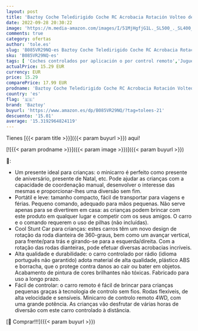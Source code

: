 ```yaml
---
layout: post
title: 'Baztoy Coche Teledirigido Coche RC Acrobacia Rotación Volteo de 360 Grados  Mini Coches de Juguetes Niños 3 4 5 6 7 8 9 10 11 12 Años  Coche Radiocontrol para Regalos Navidad Cumpleaños'
date: 2022-09-28 20:30:22
image: 'https://m.media-amazon.com/images/I/51MjHgfjG1L._SL500_._SL400_.jpg'
comments: true
category: ofertas
author: 'tole.es'
slug: 'B085VR29NQ-es Baztoy Coche Teledirigido Coche RC Acrobacia Rotación...'
sku: 'B085VR29NQ-es'
tags: [ 'Coches controlados por aplicación o por control remoto','Juguetes','Juguetes y juegos','Radiocontrol','Vehículos controlados por aplicación y control remoto','baztoy','navidad','🇪🇸', ]
actualPrice: 15.29 EUR
currency: EUR
price: 15.29
comparePrice: 17.99 EUR
prodname: 'Baztoy Coche Teledirigido Coche RC Acrobacia Rotación Volteo de 360 Grados  Mini Coches de Juguetes Niños 3 4 5 6 7 8 9 10 11 12 Años  Coche Radiocontrol para Regalos Navidad Cumpleaños'
country: 'es'
flag: '🇪🇸'
brand: 'Baztoy'
buyurl: 'https://www.amazon.es/dp/B085VR29NQ/?tag=tolees-21'
descuento: '15.01'
average: '15.3192964824119'
---
```


Tienes [{{< param title >}}]({{< param buyurl >}}) aqui!

[![{{< param prodname >}}]({{< param image >}})]({{< param buyurl >}})

🔎:

- Um presente ideal para crianças: o minicarro é perfeito como presente de aniversário, presente de Natal, etc. Pode ajudar as crianças com a capacidade de coordenação manual, desenvolver o interesse das mesmas e proporcionar-lhes uma diversão sem fim.
- Portátil e leve: tamanho compacto, fácil de transportar para viagens e férias. Pequeno comando, adequado para mãos pequenas. Não serve apenas para se divertirem em casa: as crianças podem brincar com este produto em qualquer lugar e competir com os seus amigos. O carro e o comando requerem o uso de pilhas (não incluídas).
- Cool Stunt Car para crianças: estes carros têm um novo design de rotação da roda dianteira de 360-graus, bem como um avançar vertical, para frente/para trás e girando-se para a esquerda/direita. Com a rotação das rodas dianteiras, pode efetuar diversas acrobacias incríveis.
- Alta qualidade e durabilidade: o carro controlado por rádio (idioma português não garantido) adota material de alta qualidade, plástico ABS e borracha, que o protege contra danos ao cair ou bater em objetos. Acabamento de pintura de cores brilhantes não tóxicas. Fabricado para uso a longo prazo.
- Fácil de controlar: o carro remoto é fácil de brincar para crianças pequenas graças à tecnologia de controlo sem fios. Rodas flexíveis, de alta velocidade e sensíveis. Minicarro de controlo remoto 4WD, com uma grande potência. As crianças vão desfrutar de várias horas de diversão com este carro controlado à distância.

[🛒 Comprar!!!]({{< param buyurl >}})
